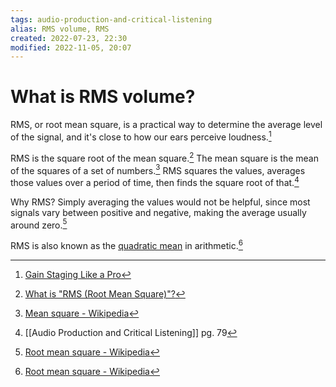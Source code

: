 ```yaml
---
tags: audio-production-and-critical-listening 
alias: RMS volume, RMS
created: 2022-07-23, 22:30
modified: 2022-11-05, 20:07
---
```


# What is RMS volume?
RMS, or root mean square, is a practical way to determine the average level of the signal, and it's close to how our ears perceive loudness.[^1]

RMS is the square root of the mean square.[^2] The mean square is the mean of the squares of a set of numbers.[^3] RMS squares the values, averages those values over a period of time, then finds the square root of that.[^4]

Why RMS? Simply averaging the values would not be helpful, since most signals vary between positive and negative, making the average usually around zero.[^5]

RMS is also known as the [quadratic mean](https://brilliant.org/wiki/quadratic-mean/) in arithmetic.[^5]

[^1]: [Gain Staging Like a Pro](https://www.sweetwater.com/insync/gain-staging/)
[^2]: [What is "RMS (Root Mean Square)"?](https://www.sweetwater.com/insync/rms-root-mean-square/)
[^3]: [Mean square - Wikipedia](https://en.wikipedia.org/wiki/Mean_square)
[^4]: [[Audio Production and Critical Listening]] pg. 79
[^5]: [Root mean square - Wikipedia](https://en.wikipedia.org/wiki/Root_mean_square)

